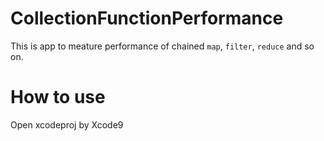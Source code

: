 # CollectionFunctionPerformance

This is app to meature performance of chained `map`, `filter`, `reduce` and so on.

# How to use

Open xcodeproj by Xcode9
